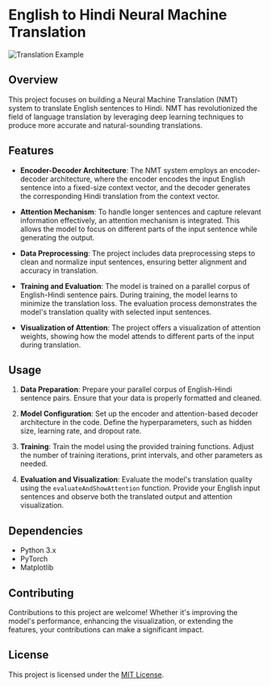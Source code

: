 # English to Hindi Neural Machine Translation

![Translation Example](translation_example.png)

## Overview

This project focuses on building a Neural Machine Translation (NMT) system to translate English sentences to Hindi. NMT has revolutionized the field of language translation by leveraging deep learning techniques to produce more accurate and natural-sounding translations.

## Features

- **Encoder-Decoder Architecture**: The NMT system employs an encoder-decoder architecture, where the encoder encodes the input English sentence into a fixed-size context vector, and the decoder generates the corresponding Hindi translation from the context vector.
  
- **Attention Mechanism**: To handle longer sentences and capture relevant information effectively, an attention mechanism is integrated. This allows the model to focus on different parts of the input sentence while generating the output.

- **Data Preprocessing**: The project includes data preprocessing steps to clean and normalize input sentences, ensuring better alignment and accuracy in translation.

- **Training and Evaluation**: The model is trained on a parallel corpus of English-Hindi sentence pairs. During training, the model learns to minimize the translation loss. The evaluation process demonstrates the model's translation quality with selected input sentences.

- **Visualization of Attention**: The project offers a visualization of attention weights, showing how the model attends to different parts of the input during translation.

## Usage

1. **Data Preparation**: Prepare your parallel corpus of English-Hindi sentence pairs. Ensure that your data is properly formatted and cleaned.

2. **Model Configuration**: Set up the encoder and attention-based decoder architecture in the code. Define the hyperparameters, such as hidden size, learning rate, and dropout rate.

3. **Training**: Train the model using the provided training functions. Adjust the number of training iterations, print intervals, and other parameters as needed.

4. **Evaluation and Visualization**: Evaluate the model's translation quality using the `evaluateAndShowAttention` function. Provide your English input sentences and observe both the translated output and attention visualization.

## Dependencies

- Python 3.x
- PyTorch
- Matplotlib

## Contributing

Contributions to this project are welcome! Whether it's improving the model's performance, enhancing the visualization, or extending the features, your contributions can make a significant impact.

## License

This project is licensed under the [MIT License](LICENSE).


